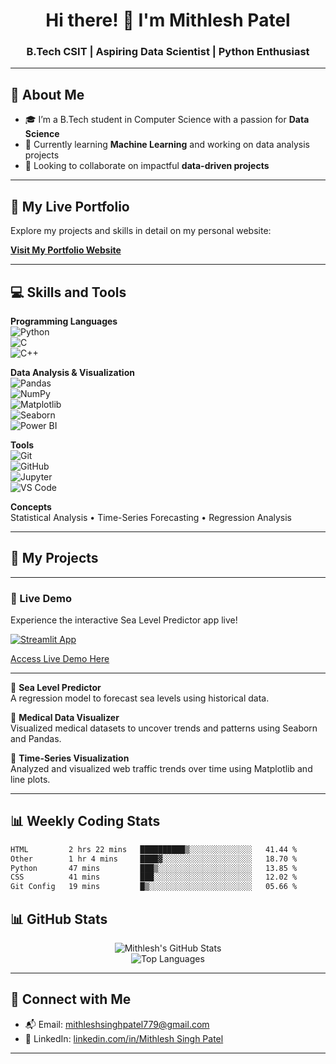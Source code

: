 <h1 align="center">Hi there! 👋 I'm Mithlesh Patel</h1>
<h3 align="center">B.Tech CSIT | Aspiring Data Scientist | Python Enthusiast</h3>

---

## 🌟 About Me
- 🎓 I’m a B.Tech student in Computer Science with a passion for **Data Science**  
- 🌱 Currently learning **Machine Learning** and working on data analysis projects  
- 💼 Looking to collaborate on impactful **data-driven projects**

---
## 🔗 My Live Portfolio

Explore my projects and skills in detail on my personal website:

[**Visit My Portfolio Website**](https://Mithleshpatel09.github.io/portfolio/)

---
## 💻 Skills and Tools

**Programming Languages**  
![Python](https://img.shields.io/badge/-Python-3776AB?style=flat&logo=python&logoColor=white)  
![C](https://img.shields.io/badge/-C-00599C?style=flat&logo=c&logoColor=white)  
![C++](https://img.shields.io/badge/-C++-00599C?style=flat&logo=cplusplus&logoColor=white)

**Data Analysis & Visualization**  
![Pandas](https://img.shields.io/badge/-Pandas-150458?style=flat&logo=pandas)  
![NumPy](https://img.shields.io/badge/-NumPy-013243?style=flat&logo=numpy)  
![Matplotlib](https://img.shields.io/badge/-Matplotlib-11557C?style=flat&logo=matplotlib)  
![Seaborn](https://img.shields.io/badge/-Seaborn-005571?style=flat)  
![Power BI](https://img.shields.io/badge/-PowerBI-F2C811?style=flat&logo=powerbi&logoColor=black)

**Tools**  
![Git](https://img.shields.io/badge/-Git-F05032?style=flat&logo=git&logoColor=white)  
![GitHub](https://img.shields.io/badge/-GitHub-181717?style=flat&logo=github)  
![Jupyter](https://img.shields.io/badge/-Jupyter-F37626?style=flat&logo=jupyter&logoColor=white)  
![VS Code](https://img.shields.io/badge/-VSCode-007ACC?style=flat&logo=visual-studio-code)

**Concepts**  
Statistical Analysis • Time-Series Forecasting • Regression Analysis

---

## 🚀 My Projects
---

### 🚀 Live Demo

Experience the interactive Sea Level Predictor app live!

[![Streamlit App](https://static.streamlit.io/badges/streamlit_badge_black_white.svg)](https://sea-level-predictor-d56qmwsxrzxm3efy7xuevn.streamlit.app/)

[Access Live Demo Here](https://sea-level-predictor-d56qmwsxrzxm3efy7xuevn.streamlit.app/)

---

🔹 **Sea Level Predictor**  
A regression model to forecast sea levels using historical data.  

🔹 **Medical Data Visualizer**  
Visualized medical datasets to uncover trends and patterns using Seaborn and Pandas.  

🔹 **Time-Series Visualization**  
Analyzed and visualized web traffic trends over time using Matplotlib and line plots.

---
## 📊 Weekly Coding Stats
<!--START_SECTION:waka-->

```txt
HTML         2 hrs 22 mins   ██████████▒░░░░░░░░░░░░░░   41.44 %
Other        1 hr 4 mins     ████▓░░░░░░░░░░░░░░░░░░░░   18.70 %
Python       47 mins         ███▒░░░░░░░░░░░░░░░░░░░░░   13.85 %
CSS          41 mins         ███░░░░░░░░░░░░░░░░░░░░░░   12.02 %
Git Config   19 mins         █▒░░░░░░░░░░░░░░░░░░░░░░░   05.66 %
```

<!--END_SECTION:waka-->


## 📊 GitHub Stats
<p align="center">
  <img src="https://github-readme-stats.vercel.app/api?username=Mithleshpatel09&show_icons=true&theme=radical" alt="Mithlesh's GitHub Stats" />
  <br />
  <img src="https://github-readme-stats.vercel.app/api/top-langs/?username=Mithleshpatel09&layout=compact&theme=radical" alt="Top Languages" />
</p>

---

## 📧 Connect with Me
- 📬 Email: [mithleshsinghpatel779@gmail.com](mailto:mithleshsinghpatel779@gmail.com)  
- 💼 LinkedIn: [linkedin.com/in/Mithlesh Singh Patel](https://www.linkedin.com/in/mithlesh-singh-patel-3753602ba/)

---










